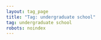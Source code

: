 ```yaml
---
layout: tag_page
title: "Tag: undergraduate school"
tag: undergraduate school
robots: noindex
---
```

